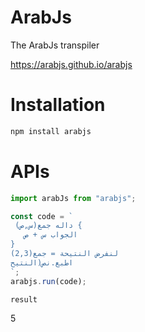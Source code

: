 # ArabJs

The ArabJs transpiler

https://arabjs.github.io/arabjs

# Installation

```bash
npm install arabjs
```

# APIs

```javascript
import arabJs from "arabjs";

const code = `
 داله جمع(س,ص) {
   الجواب س + ص
}
لنفرض النتيحة = جمع(2,3)
اطبع.نص(النتيح
`;
arabjs.run(code);

result
```
5
```